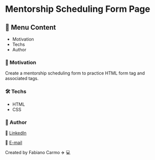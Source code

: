 # Mentorship Scheduling Form Page

## :memo: Menu Content

- Motivation
- Techs
- Author

### :dart: Motivation

Create a mentorship scheduling form to practice HTML form tag and associated tags.

### :hammer_and_wrench: Techs

- HTML
- CSS

### :raising_hand: Author

:link: [LinkedIn](https://www.linkedin.com/in/fabiano-carmo/)

:email: [E-mail](mailto:fabianopc@yahoo.com)

Created by Fabiano Carmo :airplane: :computer:
